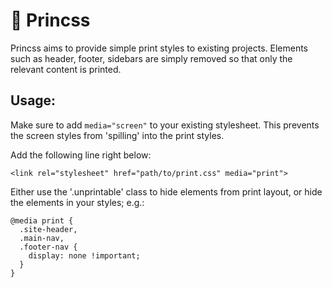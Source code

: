 # 👸 Princss

Princss aims to provide simple print styles to existing projects. Elements such as header, footer, sidebars are simply removed so that only the relevant content is printed.

## Usage:

Make sure to add `media="screen"` to your existing stylesheet. This prevents the screen styles from 'spilling' into the print styles.

Add the following line right below:

```
<link rel="stylesheet" href="path/to/print.css" media="print">
```

Either use the '.unprintable' class to hide elements from print layout, or hide the elements in your styles; e.g.:

```
@media print {
  .site-header,
  .main-nav,
  .footer-nav {
    display: none !important;
  }
}
```
